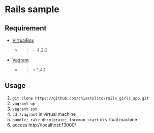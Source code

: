 Rails sample
===

Requirement
---

* [VirtualBox](https://www.virtualbox.org/)
    * >= 4.3.6
* [Vagrant](http://www.vagrantup.com/)
    * >= 1.4.1

Usage
---

1. `git clone https://github.com/chiastolite/rails_girls_app.git`
2. `vagrant up`
3. `vagrant ssh`
4. `cd /vagrant` in virtual machine
5. `bundle; rake db:migrate; foreman start` in virtual machine
6. access http://localhost:13000/
